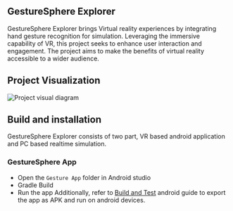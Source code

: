 ## GestureSphere Explorer
GestureSphere Explorer brings Virtual reality experiences by integrating hand gesture recognition for simulation. Leveraging the immersive capability of VR, this project seeks to enhance user interaction and engagement. The project aims to make the benefits of virtual reality accessible to a wider audience. 

## Project Visualization
![Project visual diagram](https://github.com/user-attachments/assets/e30d853b-b4ed-41b2-853f-bef432fdd356)

## Build and installation
GestureSphere Explorer consists of two part, VR based android application and PC based realtime simulation.

### GestureSphere App

- Open the `Gesture App` folder in Android studio
- Gradle Build
- Run the app
Additionally, refer to [Build and Test](https://developer.android.com/guide/app-bundle/test) android guide to export the app as APK and run on android devices.

